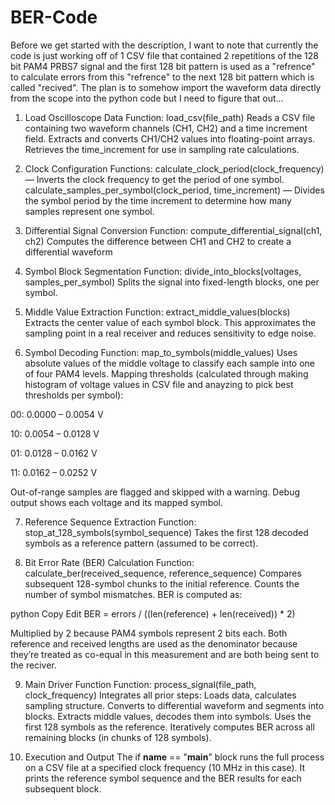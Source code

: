 # BER-Code

Before we get started with the description, I want to note that currently the code is just working off of 1 CSV file that contained 2 repetitions of the 128 bit PAM4 PRBS7 signal and the first 128 bit pattern is used as a "refrence" to calculate errors from this "refrence" to the next 128 bit pattern which is called "recived". The plan is to somehow import the waveform data directly from the scope into the python code but I need to figure that out...

1. Load Oscilloscope Data
Function: load_csv(file_path)
Reads a CSV file containing two waveform channels (CH1, CH2) and a time increment field.
Extracts and converts CH1/CH2 values into floating-point arrays.
Retrieves the time_increment for use in sampling rate calculations.

2. Clock Configuration
Functions:
calculate_clock_period(clock_frequency) — Inverts the clock frequency to get the period of one symbol.
calculate_samples_per_symbol(clock_period, time_increment) — Divides the symbol period by the time increment to determine how many samples represent one symbol.

4. Differential Signal Conversion
Function: compute_differential_signal(ch1, ch2)
Computes the difference between CH1 and CH2 to create a differential waveform

4. Symbol Block Segmentation
Function: divide_into_blocks(voltages, samples_per_symbol)
Splits the signal into fixed-length blocks, one per symbol.

5. Middle Value Extraction
Function: extract_middle_values(blocks)
Extracts the center value of each symbol block. This approximates the sampling point in a real receiver and reduces sensitivity to edge noise.

6. Symbol Decoding
Function: map_to_symbols(middle_values)
Uses absolute values of the middle voltage to classify each sample into one of four PAM4 levels.
Mapping thresholds (calculated through making histogram of voltage values in CSV file and anayzing to pick best thresholds per symbol):

00: 0.0000 – 0.0054 V

10: 0.0054 – 0.0128 V

01: 0.0128 – 0.0162 V

11: 0.0162 – 0.0252 V

Out-of-range samples are flagged and skipped with a warning.
Debug output shows each voltage and its mapped symbol.

7. Reference Sequence Extraction
Function: stop_at_128_symbols(symbol_sequence)
Takes the first 128 decoded symbols as a reference pattern (assumed to be correct).

8. Bit Error Rate (BER) Calculation
Function: calculate_ber(received_sequence, reference_sequence)
Compares subsequent 128-symbol chunks to the initial reference.
Counts the number of symbol mismatches.
BER is computed as:

python
Copy
Edit
BER = errors / ((len(reference) + len(received)) * 2)

Multiplied by 2 because PAM4 symbols represent 2 bits each.
Both reference and received lengths are used as the denominator because they’re treated as co-equal in this measurement and are both being sent to the reciver.

9. Main Driver Function
Function: process_signal(file_path, clock_frequency)
Integrates all prior steps:
Loads data, calculates sampling structure.
Converts to differential waveform and segments into blocks.
Extracts middle values, decodes them into symbols.
Uses the first 128 symbols as the reference.
Iteratively computes BER across all remaining blocks (in chunks of 128 symbols).

10. Execution and Output
The if __name__ == "__main__" block runs the full process on a CSV file at a specified clock frequency (10 MHz in this case).
It prints the reference symbol sequence and the BER results for each subsequent block.


